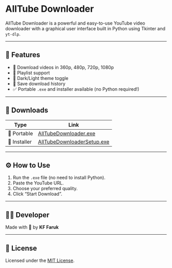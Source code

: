 # AllTube Downloader

AllTube Downloader is a powerful and easy-to-use YouTube video downloader with a graphical user interface built in Python using Tkinter and `yt-dlp`.

---

## 🎯 Features

- 🎥 Download videos in 360p, 480p, 720p, 1080p
- 🎵 Playlist support
- 🌙 Dark/Light theme toggle
- 📂 Save download history
- ✅ Portable `.exe` and installer available (no Python required!)

---

## 💾 Downloads

| Type         | Link                                  |
|--------------|---------------------------------------|
| 🔹 Portable  | [AllTubeDownloader.exe](https://github.com/kffaruk/AllTubeDownloader/releases) |
| 🔸 Installer | [AllTubeDownloaderSetup.exe](https://github.com/kffaruk/AllTubeDownloader/releases) |

---

## ⚙️ How to Use

1. Run the `.exe` file (no need to install Python).
2. Paste the YouTube URL.
3. Choose your preferred quality.
4. Click “Start Download”.

---

## 👨‍💻 Developer

Made with 💚 by **KF Faruk**

---

## 📜 License

Licensed under the [MIT License](LICENSE).
